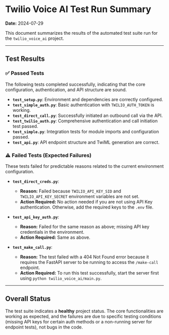 # Twilio Voice AI Test Run Summary

**Date:** 2024-07-29

This document summarizes the results of the automated test suite run for the `twilio_voice_ai` project.

---

## Test Results

### ✅ Passed Tests

The following tests completed successfully, indicating that the core configuration, authentication, and API structure are sound.

-   **`test_setup.py`**: Environment and dependencies are correctly configured.
-   **`test_simple_auth.py`**: Basic authentication with `TWILIO_AUTH_TOKEN` is working.
-   **`test_direct_call.py`**: Successfully initiated an outbound call via the API.
-   **`test_twilio_auth.py`**: Comprehensive authentication and call initiation test passed.
-   **`test_simple.py`**: Integration tests for module imports and configuration passed.
-   **`test_api.py`**: API endpoint structure and TwiML generation are correct.

### ⚠️ Failed Tests (Expected Failures)

These tests failed for predictable reasons related to the current environment configuration.

-   **`test_direct_creds.py`**:
    -   **Reason:** Failed because `TWILIO_API_KEY_SID` and `TWILIO_API_KEY_SECRET` environment variables are not set.
    -   **Action Required:** No action needed if you are not using API Key authentication. Otherwise, add the required keys to the `.env` file.

-   **`test_api_key_auth.py`**:
    -   **Reason:** Failed for the same reason as above; missing API key credentials in the environment.
    -   **Action Required:** Same as above.

-   **`test_make_call.py`**:
    -   **Reason:** The test failed with a 404 Not Found error because it requires the FastAPI server to be running to access the `/make-call` endpoint.
    -   **Action Required:** To run this test successfully, start the server first using `python twilio_voice_ai/main.py`.

---

## Overall Status

The test suite indicates a **healthy** project status. The core functionalities are working as expected, and the failures are due to specific testing conditions (missing API keys for certain auth methods or a non-running server for endpoint tests), not bugs in the code. 